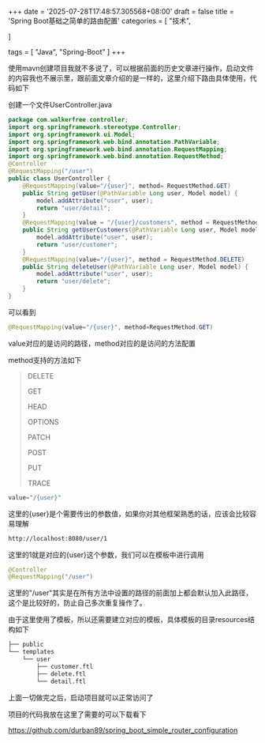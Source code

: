 +++
date = '2025-07-28T17:48:57.305568+08:00'
draft = false
title = 'Spring Boot基础之简单的路由配置'
categories = [
    "技术",

]

tags = [
    "Java",
    "Spring-Boot"
]
+++

使用mavn创建项目我就不多说了，可以根据前面的历史文章进行操作，启动文件的内容我也不展示里，跟前面文章介绍的是一样的，这里介绍下路由具体使用，代码如下

创建一个文件UserController.java

```java
package com.walkerfree.controller;
import org.springframework.stereotype.Controller;
import org.springframework.ui.Model;
import org.springframework.web.bind.annotation.PathVariable;
import org.springframework.web.bind.annotation.RequestMapping;
import org.springframework.web.bind.annotation.RequestMethod;
@Controller
@RequestMapping("/user")
public class UserController {
    @RequestMapping(value="/{user}", method= RequestMethod.GET)
    public String getUser(@PathVariable Long user, Model model) {
        model.addAttribute("user", user);
        return "user/detail";
    }
    @RequestMapping(value = "/{user}/customers", method = RequestMethod.GET)
    public String getUserCustomers(@PathVariable Long user, Model model) {
        model.addAttribute("user", user);
        return "user/customer";
    }
    @RequestMapping(value="/{user}", method = RequestMethod.DELETE)
    public String deleteUser(@PathVariable Long user, Model model) {
        model.addAttribute("user", user);
        return "user/delete";
    }
}
```

可以看到

```java
@RequestMapping(value="/{user}", method=RequestMethod.GET)
```

value对应的是访问的路径，method对应的是访问的方法配置

method支持的方法如下

> DELETE
>
> GET
>
> HEAD
>
> OPTIONS
>
> PATCH
>
> POST
>
> PUT
>
> TRACE

```java
value="/{user}"
```

这里的{user}是个需要传出的参数值，如果你对其他框架熟悉的话，应该会比较容易理解

```bash
http://localhost:8080/user/1
```

这里的1就是对应的{user}这个参数，我们可以在模板中进行调用

```java
@Controller
@RequestMapping("/user")
```

这里的"/user"其实是在所有方法中设置的路径的前面加上都会默认加入此路径，这个是比较好的，防止自己多次重复操作了。

由于这里使用了模板，所以还需要建立对应的模板，具体模板的目录resources结构如下

```bash
├── public
└── templates
    └── user
        ├── customer.ftl
        ├── delete.ftl
        └── detail.ftl
```

上面一切做完之后，启动项目就可以正常访问了

项目的代码我放在这里了需要的可以下载看下

<https://github.com/durban89/spring_boot_simple_router_configuration>
